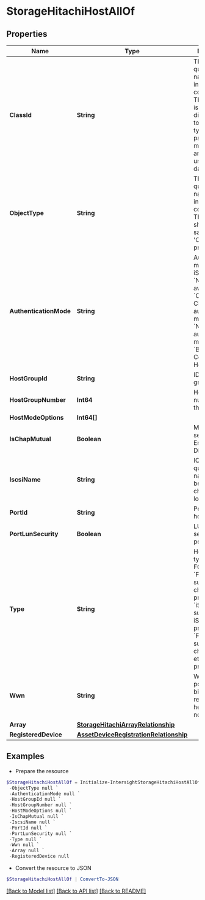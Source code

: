 # StorageHitachiHostAllOf
## Properties

Name | Type | Description | Notes
------------ | ------------- | ------------- | -------------
**ClassId** | **String** | The fully-qualified name of the instantiated, concrete type. This property is used as a discriminator to identify the type of the payload when marshaling and unmarshaling data. | [default to "storage.HitachiHost"]
**ObjectType** | **String** | The fully-qualified name of the instantiated, concrete type. The value should be the same as the &#39;ClassId&#39; property. | [default to "storage.HitachiHost"]
**AuthenticationMode** | **String** | Authentication mode for the iSCSI target. * &#x60;N/A&#x60; - Not available. * &#x60;CHAP&#x60; - CHAP-authentication mode. * &#x60;NONE&#x60; - No-authentication mode. * &#x60;BOTH&#x60; - Comply with Host Setting. | [optional] [readonly] [default to "N/A"]
**HostGroupId** | **String** | ID of the host group. | [optional] [readonly] 
**HostGroupNumber** | **Int64** | Host group number for this host. | [optional] 
**HostModeOptions** | **Int64[]** |  | [optional] 
**IsChapMutual** | **Boolean** | Mutual CHAP setting that is Enabled or Disabled. | [optional] [readonly] 
**IscsiName** | **String** | IQN (iSCSI qualified name). Can be up to 255 characters long. | [optional] [readonly] 
**PortId** | **String** | Port ID of the host group. | [optional] [readonly] 
**PortLunSecurity** | **Boolean** | LUN security setting for the port. | [optional] [readonly] 
**Type** | **String** | Host Group type, it can be FC or iSCSI. * &#x60;FC&#x60; - Port supports fibre channel protocol. * &#x60;iSCSI&#x60; - Port supports iSCSI protocol. * &#x60;FCoE&#x60; - Port supports fibre channel over ethernet protocol. | [optional] [readonly] [default to "FC"]
**Wwn** | **String** | World wide port name, 64 bit address represented in hexa decimal notation. | [optional] [readonly] 
**Array** | [**StorageHitachiArrayRelationship**](StorageHitachiArrayRelationship.md) |  | [optional] 
**RegisteredDevice** | [**AssetDeviceRegistrationRelationship**](AssetDeviceRegistrationRelationship.md) |  | [optional] 

## Examples

- Prepare the resource
```powershell
$StorageHitachiHostAllOf = Initialize-IntersightStorageHitachiHostAllOf  -ClassId null `
 -ObjectType null `
 -AuthenticationMode null `
 -HostGroupId null `
 -HostGroupNumber null `
 -HostModeOptions null `
 -IsChapMutual null `
 -IscsiName null `
 -PortId null `
 -PortLunSecurity null `
 -Type null `
 -Wwn null `
 -Array null `
 -RegisteredDevice null
```

- Convert the resource to JSON
```powershell
$StorageHitachiHostAllOf | ConvertTo-JSON
```

[[Back to Model list]](../README.md#documentation-for-models) [[Back to API list]](../README.md#documentation-for-api-endpoints) [[Back to README]](../README.md)

